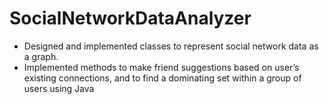 # SocialNetworkDataAnalyzer
*	Designed and implemented classes to represent social network data as a graph.
*	Implemented methods to make friend suggestions based on user’s existing connections, and to find a dominating set within a group of users using Java

